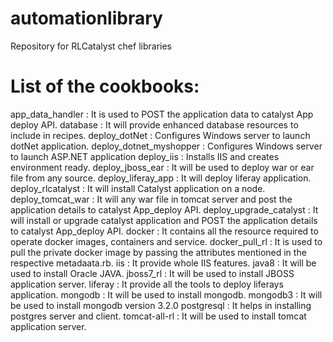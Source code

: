 # automationlibrary
Repository for RLCatalyst chef libraries


# List of the cookbooks:

app_data_handler : It is used to POST the application data to catalyst App deploy API.
database : It will provide enhanced database resources to include in recipes.
deploy_dotNet : Configures Windows server to launch dotNet application.
deploy_dotnet_myshopper : Configures Windows server to launch ASP.NET application
deploy_iis : Installs IIS and creates environment ready.
deploy_jboss_ear : It will be used to deploy war or ear file from any source.
deploy_liferay_app : It will deploy liferay application.
deploy_rlcatalyst  : It will install Catalyst application on a node.
deploy_tomcat_war  : It will any war file in  tomcat server and post the application details to catalyst App_deploy API.
deploy_upgrade_catalyst : It will install or upgrade catalyst application and POST the application details to catalyst App_deploy API.
docker : It contains all the resource required to  operate docker images, containers and service.
docker_pull_rl : It is used to pull the private docker image by passing the attributes mentioned in the respective metadaata.rb. 
iis  :  It provide whole IIS features.
java8 : It will be used to install Oracle JAVA.
jboss7_rl : It will be used to install JBOSS application server.
liferay : It provide all the tools to deploy liferays application.
mongodb : It will be used to install mongodb.
mongodb3 : It will be used to install mongodb version 3.2.0
postgresql : It helps in installing postgres server and client.
tomcat-all-rl : It will be used to install tomcat application server.
